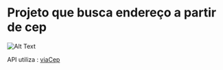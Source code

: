 # Projeto que busca endereço a partir de cep 

![Alt Text](https://github.com/DaniPoletto/get-info-by-zip-code/blob/master/img/get_cep.gif)

API utiliza : [viaCep](https://viacep.com.br/)
